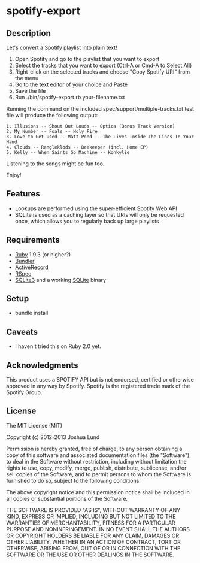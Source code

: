 spotify-export
==============

Description
-----------
Let's convert a Spotify playlist into plain text!

1. Open Spotify and go to the playlist that you want to export
2. Select the tracks that you want to export (Ctrl-A or Cmd-A to Select All)
3. Right-click on the selected tracks and choose "Copy Spotify URI" from the menu
4. Go to the text editor of your choice and Paste
5. Save the file
6. Run ./bin/spotify-export.rb your-filename.txt

Running the command on the included spec/support/multiple-tracks.txt test file will produce the following output:

    1. Illusions -- Shout Out Louds -- Optica (Bonus Track Version)
    2. My Number -- Foals -- Holy Fire
    3. Love to Get Used -- Matt Pond -- The Lives Inside The Lines In Your Hand
    4. Clouds -- Rangleklods -- Beekeeper (incl. Home EP)
    5. Kelly -- When Saints Go Machine -- Konkylie

Listening to the songs might be fun too.

Enjoy!


Features
--------
* Lookups are performed using the super-efficient Spotify Web API
* SQLite is used as a caching layer so that URIs will only be requested once, which allows you to regularly back up large playlists


Requirements
------------
* [Ruby](http://www.ruby-lang.org/en/) 1.9.3 (or higher?)
* [Bundler](http://gembundler.com/)
* [ActiveRecord](https://github.com/rails/rails/tree/master/activerecord)
* [RSpec](http://rspec.info/)
* [SQLite3](https://github.com/luislavena/sqlite3-ruby) and a working [SQLite](http://www.sqlite.org/) binary


Setup
-----
* bundle install


Caveats
-------
* I haven't tried this on Ruby 2.0 yet.


Acknowledgments
---------------
This product uses a SPOTIFY API but is not endorsed, certified or otherwise approved in any way by Spotify. Spotify is the registered trade mark of the Spotify Group.


License
-------
The MIT License (MIT)

Copyright (c) 2012-2013 Joshua Lund

Permission is hereby granted, free of charge, to any person obtaining a copy of this software and associated documentation files (the "Software"), to deal in the Software without restriction, including without limitation the rights to use, copy, modify, merge, publish, distribute, sublicense, and/or sell copies of the Software, and to permit persons to whom the Software is furnished to do so, subject to the following conditions:

The above copyright notice and this permission notice shall be included in all copies or substantial portions of the Software.

THE SOFTWARE IS PROVIDED "AS IS", WITHOUT WARRANTY OF ANY KIND, EXPRESS OR IMPLIED, INCLUDING BUT NOT LIMITED TO THE WARRANTIES OF MERCHANTABILITY, FITNESS FOR A PARTICULAR PURPOSE AND NONINFRINGEMENT. IN NO EVENT SHALL THE AUTHORS OR COPYRIGHT HOLDERS BE LIABLE FOR ANY CLAIM, DAMAGES OR OTHER LIABILITY, WHETHER IN AN ACTION OF CONTRACT, TORT OR OTHERWISE, ARISING FROM, OUT OF OR IN CONNECTION WITH THE SOFTWARE OR THE USE OR OTHER DEALINGS IN THE SOFTWARE.
